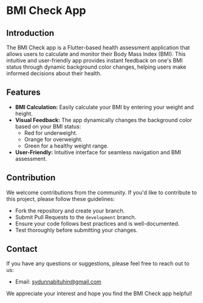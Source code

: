 # BMI Check App

## Introduction

The BMI Check app is a Flutter-based health assessment application that allows users to calculate and monitor their Body Mass Index (BMI). This intuitive and user-friendly app provides instant feedback on one's BMI status through dynamic background color changes, helping users make informed decisions about their health.



## Features

- **BMI Calculation:** Easily calculate your BMI by entering your weight and height.
- **Visual Feedback:** The app dynamically changes the background color based on your BMI status:
  - Red for underweight.
  - Orange for overweight.
  - Green for a healthy weight range.
- **User-Friendly:** Intuitive interface for seamless navigation and BMI assessment.
   
## Contribution

We welcome contributions from the community. If you'd like to contribute to this project, please follow these guidelines:

- Fork the repository and create your branch.
- Submit Pull Requests to the `development` branch.
- Ensure your code follows best practices and is well-documented.
- Test thoroughly before submitting your changes.



## Contact

If you have any questions or suggestions, please feel free to reach out to us:

- Email: sydunnabituhin@gmail.com


We appreciate your interest and hope you find the BMI Check app helpful!
